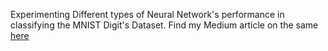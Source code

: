 Experimenting Different types of Neural Network's performance in classifying the MNIST Digit's Dataset.
Find my Medium article on the same [here](https://medium.com/@aaftabv3/experiment-on-neural-networks-with-mnist-dataset-dc276377334a?source=friends_link&sk=d1f618f9b171c063db152ac8174902e7)
